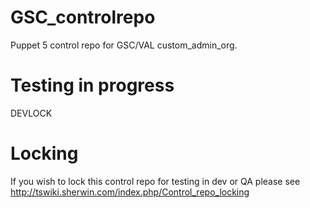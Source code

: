 # GSC_controlrepo
Puppet 5 control repo for GSC/VAL custom_admin_org.

# Testing in progress
DEVLOCK

# Locking
If you wish to lock this control repo for testing in dev or QA please see http://tswiki.sherwin.com/index.php/Control_repo_locking

